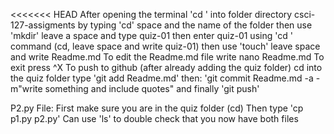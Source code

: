 <<<<<<< HEAD
After opening the terminal 'cd ' into folder directory csci-127-assigments by typing 'cd' space and the name of the folder 
 then use 'mkdir' leave a space and type quiz-01 
then enter quiz-01 using 'cd ' command (cd, leave space and write quiz-01)
 then use 'touch' leave space and write Readme.md 
To edit the Readme.md file write nano Readme.md
To exit press ^X 
To push to github (after already adding the quiz folder) cd into the quiz folder
 type 'git add Readme.md' 
then:  'git commit Readme.md -a -m"write something and include quotes"
and finally 'git push'

P2.py File:
First make sure you are in the quiz folder (cd)
Then type 'cp p1.py p2.py'
Can use 'ls' to double check that you now have both files

 

